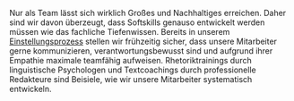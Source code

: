 ﻿Nur als Team lässt sich wirklich Großes und Nachhaltiges erreichen. Daher sind wir davon überzeugt, dass Softskills
genauso entwickelt werden müssen wie das fachliche Tiefenwissen. Bereits in
unserem [Einstellungsprozess](https://e.co-IT.eu/recruiting/process) stellen wir frühzeitig sicher, dass unsere
Mitarbeiter gerne kommunizieren, verantwortungsbewusst sind und aufgrund ihrer Empathie maximale teamfähig aufweisen.
Rhetoriktrainings durch linguistische Psychologen und Textcoachings durch professionelle Redakteure sind Beisiele, wie
wir unsere Mitarbeiter systematisch entwickeln.
